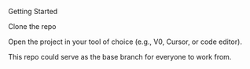 Getting Started

Clone the repo


Open the project in your tool of choice (e.g., V0, Cursor, or code editor).


This repo could serve as the base branch for everyone to work from.
